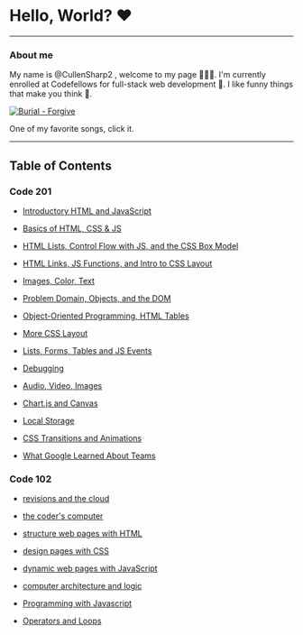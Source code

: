 # Hello, World? ❤️

----

### About me

My name is @CullenSharp2 , welcome to my page 👋👋👋.
I'm currently enrolled at Codefellows for full-stack web development 🔨. I like funny things that make you think 🤔.


[![Burial - Forgive](https://i.ytimg.com/vi/5OVvJOeUdUs/hqdefault.jpg)](https://youtu.be/5OVvJOeUdUs)


One of my favorite songs, click it.

----

## Table of Contents

### Code 201

* [Introductory HTML and JavaScript](notes/code201/class-01.md)

* [Basics of HTML, CSS & JS](notes/code201/code201-02.md)

* [HTML Lists, Control Flow with JS, and the CSS Box Model](notes/code201/code201-03.md)

* [HTML Links, JS Functions, and Intro to CSS Layout](notes/code201/code201-04.md)

* [Images, Color, Text](notes/code201/code201-05.md)

* [Problem Domain, Objects, and the DOM](notes/code201/code201-06.md)

* [Object-Oriented Programming, HTML Tables](notes/code201/code201-07.md)

* [More CSS Layout](notes/code201/code201-08.md)

* [Lists, Forms, Tables and JS Events](notes/code201/code201-09.md)

* [Debugging](notes/code201/code201-10.md)

* [Audio, Video, Images](notes/code201/code201-11.md)

* [Chart.js and Canvas](notes/code201/code201-12.md)

* [Local Storage](notes/code201/code201-13.md)

* [CSS Transitions and Animations](notes/code201/code201-14a.md)

* [What Google Learned About Teams](notes/code201/code201-14b.md)

### Code 102

* [revisions and the cloud](notes/code102/code102-01.md)

* [the coder's computer](notes/code102/code102-02.md)

* [structure web pages with HTML](notes/code102/code102-03.md)

* [design pages with CSS](notes/code102/code102-04.md)

* [dynamic web pages with JavaScript](notes/code102/code102-05.md)

* [computer architecture and logic](notes/code102/code102-06.md)

* [Programming with Javascript](notes/code102/code102-07.md)

* [Operators and Loops](notes/code102/code102-08.md)